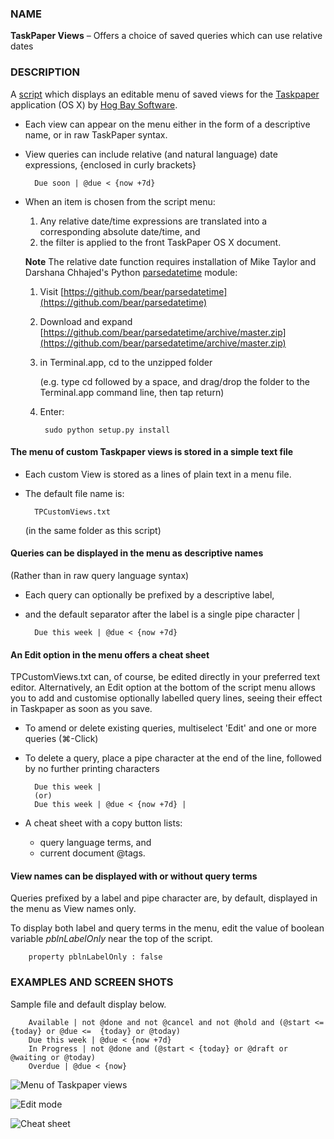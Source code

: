 ### NAME

**TaskPaper Views** – Offers a choice of saved queries which can use relative dates

### DESCRIPTION 

A [script](https://github.com/RobTrew/tree-tools/blob/master/TaskPaper%20scripts/TaskPaperViews-002.applescript) which displays an editable menu of saved views for the [Taskpaper](http://www.hogbaysoftware.com/products/taskpaper)  application (OS X) by [Hog Bay Software](http://www.hogbaysoftware.com).

- Each view can appear on the menu either in the form of a descriptive name, or in raw TaskPaper syntax.

- View queries can include relative (and natural language) date expressions, {enclosed in curly brackets}

        Due soon | @due < {now +7d}

- When an item is chosen from the script menu:
	1. Any relative date/time expressions are translated into a corresponding absolute date/time, and
	2. the filter is applied to the front TaskPaper OS X document.

	**Note** The relative date function requires installation of Mike Taylor and Darshana Chhajed's Python [parsedatetime](https://github.com/bear/parsedatetime) module:
	
	1. Visit [https://github.com/bear/parsedatetime](https://github.com/bear/parsedatetime)
	2. Download and expand [https://github.com/bear/parsedatetime/archive/master.zip](https://github.com/bear/parsedatetime/archive/master.zip)
	3. in Terminal.app, cd to the unzipped folder 
   
		(e.g. type cd followed by a space, and drag/drop the folder to the Terminal.app command line, then tap return)
	4. Enter:
	
            sudo python setup.py install
    
#### The menu of custom Taskpaper views is stored in a simple text file

- Each custom View is stored as a lines of plain text in a menu file.
- The default file name is:

        TPCustomViews.txt 


	(in the same folder as this script)

#### Queries can be displayed in the menu as descriptive names

(Rather than in raw query language syntax)

- Each query can optionally be prefixed by a descriptive label, 
- and the default separator after the label is a single pipe character |

        Due this week | @due < {now +7d}

#### An Edit option in the menu offers a cheat sheet

TPCustomViews.txt can, of course, be edited directly in your preferred text editor. Alternatively, an Edit option at the bottom of the script menu allows you to add and customise optionally labelled query lines, seeing their effect in Taskpaper as soon as you save.

- To amend or delete existing queries, multiselect 'Edit' and one or more queries (⌘-Click)
- To delete a query, place a pipe character at the end of the line, followed by no further printing characters

        Due this week | 
        (or)
        Due this week | @due < {now +7d} |

- A cheat sheet with a copy button lists:
	-  query language terms, and 
	- current document @tags.

#### View names can be displayed with or without query terms 

Queries prefixed by a label and pipe character are, by default, displayed in the menu as View names only.

To display both label and query terms in the menu, edit the value of boolean variable *pblnLabelOnly* near the top of the script.

        property pblnLabelOnly : false


### EXAMPLES AND SCREEN SHOTS

Sample file and default display below.


        Available | not @done and not @cancel and not @hold and (@start <=  {today} or @due <=  {today} or @today)
        Due this week | @due < {now +7d}
        In Progress | not @done and (@start < {today} or @draft or @waiting or @today)
        Overdue | @due < {now}

![Menu of Taskpaper views](https://raw.github.com/RobTrew/tree-tools/master/TaskPaper%20scripts/ViewMenu.png)

![Edit mode](https://raw.github.com/RobTrew/tree-tools/master/TaskPaper%20scripts/EditMode.png)

![Cheat sheet](https://raw.github.com/RobTrew/tree-tools/master/TaskPaper%20scripts/CheatSheet.png)

